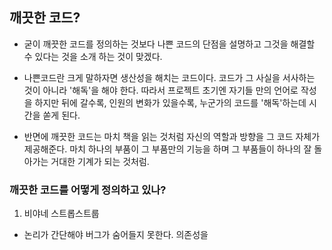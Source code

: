 ## 깨끗한 코드?

- 굳이 깨끗한 코드를 정의하는 것보다 나쁜 코드의 단점을 설명하고 그것을 해결할 수 있다는 것을 소개 하는 것이 맞겠다.

- 나쁜코드란 크게 말하자면 생산성을 해치는 코드이다. 코드가 그 사실을 서사하는 것이 아니라 '해독'을 해야 한다. 따라서 프로젝트 초기엔 자기들 만의 언어로 작성을 하지만 뒤에 갈수록, 인원의 변화가 있을수록, 누군가의 코드를 '해독'하는데 시간을 쏟게 된다.

- 반면에 깨끗한 코드는 마치 책을 읽는 것처럼 자신의 역할과 방향을 그 코드 자체가 제공해준다. 마치 하나의 부품이 그 부품만의 기능을 하며 그 부품들이 하나의 잘 돌아가는 거대한 기계가 되는 것처럼.

### 깨끗한 코드를 어떻게 정의하고 있나?

1. 비야네 스트롭스트룹

- 논리가 간단해야 버그가 숨어들지 못한다. 의존성을
